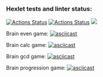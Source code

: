 ### Hexlet tests and linter status:
[![Actions Status](https://github.com/ZKibanov/frontend-project-lvl1/workflows/hexlet-check/badge.svg)](https://github.com/ZKibanov/frontend-project-lvl1/actions)
[![Actions Status](https://github.com/ZKibanov/frontend-project-lvl1/workflows/linting/badge.svg)](https://github.com/ZKibanov/frontend-project-lvl1/actions)
<a href="https://codeclimate.com/github/codeclimate/codeclimate/maintainability"><img src="https://api.codeclimate.com/v1/badges/a99a88d28ad37a79dbf6/maintainability" /></a>

Brain even game:
[![asciicast](https://asciinema.org/a/XS67l8nor9TcqQaWMWmFpPrGX.png)](https://asciinema.org/a/XS67l8nor9TcqQaWMWmFpPrGX)

Brain calc game:
[![asciicast](https://asciinema.org/a/llHgh8iymOANOETOU2rVrdVPw.svg)](https://asciinema.org/a/llHgh8iymOANOETOU2rVrdVPw)

Brain gcd game:
[![asciicast](https://asciinema.org/a/KYrDGrHTmzcllpr1jYmJAj1yV.svg)](https://asciinema.org/a/KYrDGrHTmzcllpr1jYmJAj1yV)

Brain progression game:
[![asciicast](https://asciinema.org/a/Dy3jmT1abIn4Klk6N35iPthFS.svg)](https://asciinema.org/a/Dy3jmT1abIn4Klk6N35iPthFS)